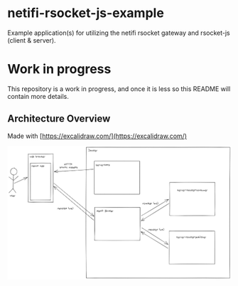 # netifi-rsocket-js-example
Example application(s) for utilizing the netifi rsocket gateway and rsocket-js (client &amp; server).

# Work in progress

This repository is a work in progress, and once it is less so this README will contain more details.

## Architecture Overview

Made with [https://excalidraw.com/](https://excalidraw.com/)

![Archicture Diagram](./architecture-diagram-netifi-js-example-2020118164014.png)
